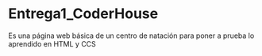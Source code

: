 # Entrega1_CoderHouse
Es una página web básica de un centro de natación para poner a prueba lo aprendido en HTML y CCS

